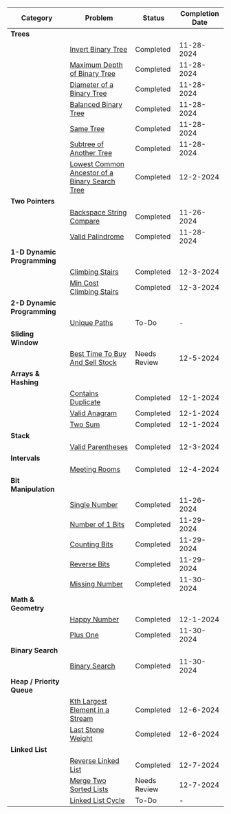 | Category                    | Problem                                                                                                                         | Status       | Completion Date |
| --------------------------- | ------------------------------------------------------------------------------------------------------------------------------- | ------------ | --------------- |
| **Trees**                   |
|                             | [Invert Binary Tree](https://leetcode.com/problems/invert-binary-tree/)                                                         | Completed    | 11-28-2024      |
|                             | [Maximum Depth of Binary Tree](https://leetcode.com/problems/maximum-depth-of-binary-tree/)                                     | Completed    | 11-28-2024      |
|                             | [Diameter of a Binary Tree](https://leetcode.com/problems/diameter-of-binary-tree/)                                             | Completed    | 11-28-2024      |
|                             | [Balanced Binary Tree](https://leetcode.com/problems/balanced-binary-tree/)                                                     | Completed    | 11-28-2024      |
|                             | [Same Tree](https://leetcode.com/problems/same-tree/)                                                                           | Completed    | 11-28-2024      |
|                             | [Subtree of Another Tree](https://leetcode.com/problems/subtree-of-another-tree/)                                               | Completed    | 11-28-2024      |
|                             | [Lowest Common Ancestor of a Binary Search Tree](https://leetcode.com/problems/lowest-common-ancestor-of-a-binary-search-tree/) | Completed    | 12-2-2024       |
| **Two Pointers**            |
|                             | [Backspace String Compare](https://leetcode.com/problems/backspace-string-compare/)                                             | Completed    | 11-26-2024      |
|                             | [Valid Palindrome](https://leetcode.com/problems/valid-palindrome/)                                                             | Completed    | 11-28-2024      |
| **1-D Dynamic Programming** |
|                             | [Climbing Stairs](https://leetcode.com/problems/climbing-stairs/)                                                               | Completed    | 12-3-2024       |
|                             | [Min Cost Climbing Stairs](https://leetcode.com/problems/min-cost-climbing-stairs/)                                             | Completed    | 12-3-2024       |
| **2-D Dynamic Programming** |
|                             | [Unique Paths](https://leetcode.com/problems/unique-paths/)                                                                     | To-Do        | -               |
| **Sliding Window**          |
|                             | [Best Time To Buy And Sell Stock](https://leetcode.com/problems/best-time-to-buy-and-sell-stock/)                               | Needs Review | 12-5-2024       |
| **Arrays & Hashing**        |
|                             | [Contains Duplicate](https://leetcode.com/problems/contains-duplicate/)                                                         | Completed    | 12-1-2024       |
|                             | [Valid Anagram](https://leetcode.com/problems/valid-anagram/)                                                                   | Completed    | 12-1-2024       |
|                             | [Two Sum](https://leetcode.com/problems/two-sum/)                                                                               | Completed    | 12-1-2024       |
| **Stack**                   |
|                             | [Valid Parentheses](https://leetcode.com/problems/valid-parentheses/)                                                           | Completed    | 12-3-2024       |
| **Intervals**               |
|                             | [Meeting Rooms](https://leetcode.com/problems/meeting-rooms/)                                                                   | Completed    | 12-4-2024       |
| **Bit Manipulation**        |
|                             | [Single Number](https://leetcode.com/problems/single-number/)                                                                   | Completed    | 11-26-2024      |
|                             | [Number of 1 Bits](https://leetcode.com/problems/number-of-1-bits/)                                                             | Completed    | 11-29-2024      |
|                             | [Counting Bits](https://leetcode.com/problems/counting-bits/)                                                                   | Completed    | 11-29-2024      |
|                             | [Reverse Bits](https://leetcode.com/problems/reverse-bits/)                                                                     | Completed    | 11-29-2024      |
|                             | [Missing Number](https://leetcode.com/problems/missing-number/)                                                                 | Completed    | 11-30-2024      |
| **Math & Geometry**         |
|                             | [Happy Number](https://leetcode.com/problems/happy-number/)                                                                     | Completed    | 12-1-2024       |
|                             | [Plus One](https://leetcode.com/problems/plus-one/)                                                                             | Completed    | 11-30-2024      |
| **Binary Search**           |
|                             | [Binary Search](https://leetcode.com/problems/binary-search/)                                                                   | Completed    | 11-30-2024      |
| **Heap / Priority Queue**   |
|                             | [Kth Largest Element in a Stream](https://leetcode.com/problems/kth-largest-element-in-a-stream/)                               | Completed    | 12-6-2024       |
|                             | [Last Stone Weight](https://leetcode.com/problems/last-stone-weight/)                                                           | Completed    | 12-6-2024       |
| **Linked List**             |
|                             | [Reverse Linked List](https://leetcode.com/problems/reverse-linked-list/description/)                                           | Completed    | 12-7-2024       |
|                             | [Merge Two Sorted Lists](https://leetcode.com/problems/merge-two-sorted-lists/description/)                                     | Needs Review | 12-7-2024       |
|                             | [Linked List Cycle](https://leetcode.com/problems/linked-list-cycle/description/)                                               | To-Do        | -               |
